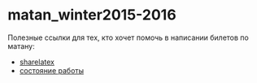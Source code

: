 # matan_winter2015-2016

Полезные ссылки для тех, кто хочет помочь в написании билетов по матану:
- [sharelatex](https://www.sharelatex.com/project/567109cfc2659588184d6eb4)
- [состояние работы](https://docs.google.com/document/d/1kuX1ZIL1lBBB056fqKP859Z952_rO9C7snIIaeOe6AQ/edit?usp=sharing)
